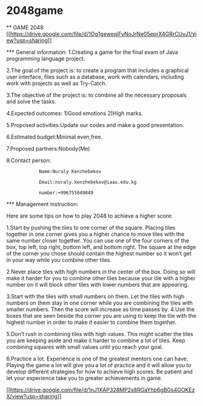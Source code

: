 # 2048game
** GAME 2048 
[[https://drive.google.com/file/d/1Og1geweqiFvNoJrNe05eprX4GRrCUvJ1/view?usp=sharing]]

*** General information:
1.Creating a game for the final exam of Java programming language project.

2.The goal of the project is: to create a program that includes a graphical user interface,
files such as a database, work with calendars, including work with projects as well as Try-Catch.

3.The objective of the project is: to combine all the necessary proposals and solve the tasks.

4.Expected outcomes: 1)Good emotions 2)High marks.

5.Proposed activities:Update our codes and make a good presentation.

6.Estimated budget:Minimal even,free.

7.Proposed partners:Nobody(Me)

8.Contact person: 

                Name:Nuraly Kenzhebekov

                Email:nuraly.kenzhebekov@iaau.edu.kg
                
                number:+996755049049
                

*** Management instruction:

Here are some tips on how to play 2048 to achieve a higher score:

1.Start by pushing the tiles to one corner of the square. Placing tiles together in one corner gives you a higher chance to move tiles with the same number closer together. You can use one of the four corners of the box, top left, top right, bottom left, and bottom right. The square at the edge of the corner you chose should contain the highest number so it won’t get in your way while you combine other tiles.

2.Never place tiles with high numbers in the center of the box. Doing so will make it harder for you to combine other tiles because your tile with a higher number on it will block other tiles with lower numbers that are appearing.

3.Start with the tiles with small numbers on them. Let the tiles with high numbers on them stay in one corner while you are combining the tiles with smaller numbers. Then the score will increase as time passes by.
4.Use the boxes that are seen beside the corner you are using to keep the tile with the highest number in order to make it easier to combine them together.

5.Don’t rush in combining tiles with high values. This might scatter the tiles you are keeping aside and make it harder to combine a lot of tiles. Keep combining squares with small values until you reach your goal.

6.Practice a lot. Experience is one of the greatest mentors one can have. Playing the game a lot will give you a lot of practice and it will allow you to develop different strategies for how to achieve high scores. Be patient and let your experience take you to greater achievements in game.

[[https://drive.google.com/file/d/1nJ1XAP328MP2x8RGaYhp6gBGs4GOKEzX/view?usp=sharing]]








